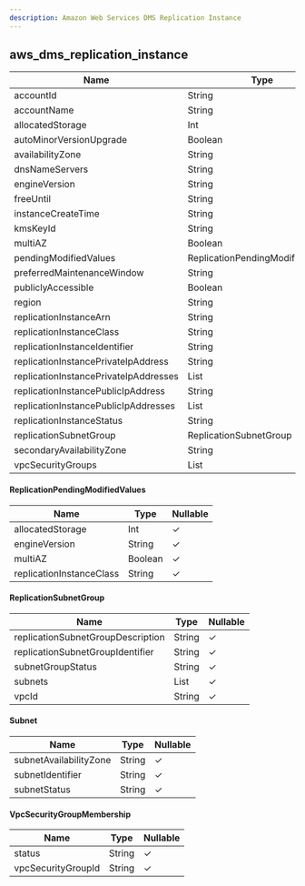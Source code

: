 ```yaml
---
description: Amazon Web Services DMS Replication Instance
---
```

aws_dms_replication_instance
----------------------------

| **Name**                              | **Type**                         | **Nullable** |
| ------------------------------------- | -------------------------------- | ------------ |
| accountId                             | String                           | &cross;      |
| accountName                           | String                           | &check;      |
| allocatedStorage                      | Int                              | &check;      |
| autoMinorVersionUpgrade               | Boolean                          | &check;      |
| availabilityZone                      | String                           | &check;      |
| dnsNameServers                        | String                           | &check;      |
| engineVersion                         | String                           | &check;      |
| freeUntil                             | String                           | &check;      |
| instanceCreateTime                    | String                           | &check;      |
| kmsKeyId                              | String                           | &check;      |
| multiAZ                               | Boolean                          | &check;      |
| pendingModifiedValues                 | ReplicationPendingModifiedValues | &check;      |
| preferredMaintenanceWindow            | String                           | &check;      |
| publiclyAccessible                    | Boolean                          | &check;      |
| region                                | String                           | &cross;      |
| replicationInstanceArn                | String                           | &cross;      |
| replicationInstanceClass              | String                           | &check;      |
| replicationInstanceIdentifier         | String                           | &check;      |
| replicationInstancePrivateIpAddress   | String                           | &check;      |
| replicationInstancePrivateIpAddresses | List<String>                     | &check;      |
| replicationInstancePublicIpAddress    | String                           | &check;      |
| replicationInstancePublicIpAddresses  | List<String>                     | &check;      |
| replicationInstanceStatus             | String                           | &check;      |
| replicationSubnetGroup                | ReplicationSubnetGroup           | &check;      |
| secondaryAvailabilityZone             | String                           | &check;      |
| vpcSecurityGroups                     | List<VpcSecurityGroupMembership> | &check;      |

#### ReplicationPendingModifiedValues
| **Name**                 | **Type** | **Nullable** |
| ------------------------ | -------- | ------------ |
| allocatedStorage         | Int      | &check;      |
| engineVersion            | String   | &check;      |
| multiAZ                  | Boolean  | &check;      |
| replicationInstanceClass | String   | &check;      |

#### ReplicationSubnetGroup
| **Name**                          | **Type**     | **Nullable** |
| --------------------------------- | ------------ | ------------ |
| replicationSubnetGroupDescription | String       | &check;      |
| replicationSubnetGroupIdentifier  | String       | &check;      |
| subnetGroupStatus                 | String       | &check;      |
| subnets                           | List<Subnet> | &check;      |
| vpcId                             | String       | &check;      |

#### Subnet
| **Name**               | **Type** | **Nullable** |
| ---------------------- | -------- | ------------ |
| subnetAvailabilityZone | String   | &check;      |
| subnetIdentifier       | String   | &check;      |
| subnetStatus           | String   | &check;      |

#### VpcSecurityGroupMembership
| **Name**           | **Type** | **Nullable** |
| ------------------ | -------- | ------------ |
| status             | String   | &check;      |
| vpcSecurityGroupId | String   | &check;      |
